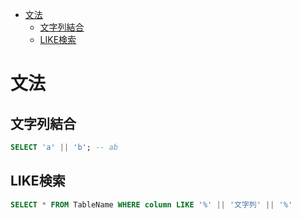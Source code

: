 <!-- TOC START min:1 max:3 link:true asterisk:false update:true -->
- [文法](#文法)
	- [文字列結合](#文字列結合)
	- [LIKE検索](#like検索)
<!-- TOC END -->


# 文法

## 文字列結合

```sql
SELECT 'a' || 'b'; -- ab
```


## LIKE検索

```sql
SELECT * FROM TableName WHERE column LIKE '%' || '文字列' || '%'
```
